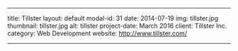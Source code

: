 ---

title: Tillster
layout: default
modal-id: 31
date: 2014-07-19
img: tillster.jpg
thumbnail: tillster.jpg
alt: tillster
project-date: March 2016
client: Tillster Inc.
category: Web Development
website: http://www.tillster.com/

---